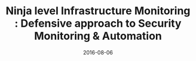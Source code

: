 ---
title: "Ninja level Infrastructure Monitoring : Defensive approach to Security Monitoring & Automation"
date: 2016-08-06
type: book
event: DEF CON 24
link: ./ninja-level-infrastructure-monitoring/
image: ./books-bg.png
---